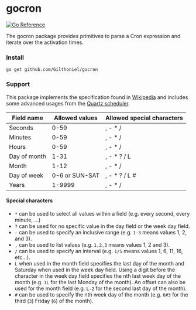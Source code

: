 # gocron

[![Go Reference](https://pkg.go.dev/badge/github.com/Gilthoniel/gocron.svg)](https://pkg.go.dev/github.com/Gilthoniel/gocron)

The gocron package provides primitives to parse a Cron expression and iterate over the activation times.

### Install

```Shell
go get github.com/Gilthoniel/gocron
```

### Support

This package implements the specification found in [Wikipedia](https://en.wikipedia.org/wiki/Cron) and includes some advanced usages from the [Quartz scheduler](http://www.quartz-scheduler.org/documentation/quartz-2.3.0/tutorials/crontrigger.html).

| Field name   | Allowed values | Allowed special characters |
| ------------ | -------------- | -------------------------- |
| Seconds      | 0-59           | , - * /                    |
| Minutes      | 0-59           | , - * /                    |
| Hours        | 0-59           | , - * /                    |
| Day of month | 1-31           | , - * ? / L                |
| Month        | 1-12           | , - * /                    |
| Day of week  | 0-6 or SUN-SAT | , - * ? / L #              |
| Years        | 1-9999         | , - * /                    |

#### Special characters

* `*` can be used to select all values within a field (e.g. every second, every minute, ...)
* `?` can be used for no specific value in the day field or the week day field.
* `-` can be used to specify an inclusive range (e.g. `1-3` means values 1, 2, and 3).
* `,` can be used to list values (e.g. `1,2,3` means values 1, 2 and 3).
* `/` can be used to specify an interval (e.g. `1/5` means values 1, 6, 11, 16, etc...).
* `L` when used in the month field specifies the last day of the month and Saturday when used in the week day field. Using a digit before the character in the week day field specifies the nth last week day of the month (e.g. `1L` for the last Monday of the month). An offset can also be used for the month field (e.g. `L-2` for the second last day of the month).
* `#` can be used to specify the nth week day of the month (e.g. `6#3` for the third (`3`) Friday (`6`) of the month).
